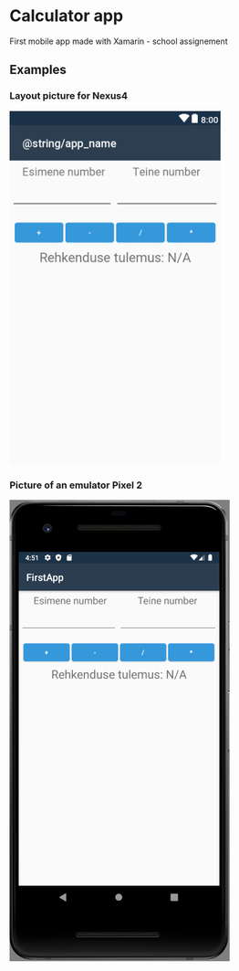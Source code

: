 # Calculator app
First mobile app made with Xamarin - school assignement

## Examples
### Layout picture for Nexus4
![](./Example/Nexus4-Layout.png)

### Picture of an emulator Pixel 2
![](./Example/Pixel2-EmulatorPic.png)

